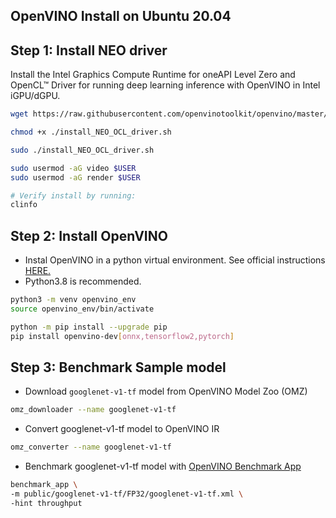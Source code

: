 OpenVINO Install on Ubuntu 20.04
------

## Step 1: Install NEO driver
Install the Intel Graphics Compute Runtime for oneAPI Level Zero and OpenCL™ Driver for running deep learning inference with OpenVINO in Intel iGPU/dGPU.

```sh
wget https://raw.githubusercontent.com/openvinotoolkit/openvino/master/scripts/install_dependencies/install_NEO_OCL_driver.sh

chmod +x ./install_NEO_OCL_driver.sh

sudo ./install_NEO_OCL_driver.sh

sudo usermod -aG video $USER
sudo usermod -aG render $USER

# Verify install by running:
clinfo
```

## Step 2: Install OpenVINO
- Instal OpenVINO in a python virtual environment. See official instructions [HERE.](https://docs.openvino.ai/latest/openvino_docs_install_guides_install_dev_tools.html)
- Python3.8 is recommended. 

```sh
python3 -m venv openvino_env
source openvino_env/bin/activate

python -m pip install --upgrade pip
pip install openvino-dev[onnx,tensorflow2,pytorch]
```

## Step 3: Benchmark Sample model

- Download `googlenet-v1-tf` model from OpenVINO Model Zoo (OMZ)
```sh
omz_downloader --name googlenet-v1-tf
```

- Convert googlenet-v1-tf model to OpenVINO IR
```sh
omz_converter --name googlenet-v1-tf
```

- Benchmark googlenet-v1-tf model with [OpenVINO Benchmark App](https://docs.openvino.ai/latest/openvino_inference_engine_tools_benchmark_tool_README.html)
```sh
benchmark_app \
-m public/googlenet-v1-tf/FP32/googlenet-v1-tf.xml \
-hint throughput 
```
